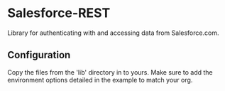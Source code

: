 # Salesforce-REST
Library for authenticating with and accessing data from Salesforce.com.

## Configuration
Copy the files from the 'lib' directory in to yours.
Make sure to add the environment options detailed in the example to match your org.